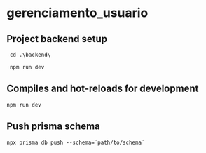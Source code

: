# gerenciamento_usuario

## Project backend setup
```
 cd .\backend\
```
```
 npm run dev
```

## Compiles and hot-reloads for development
```
npm run dev
```

## Push prisma schema
```
npx prisma db push --schema=´path/to/schema´
```
 
